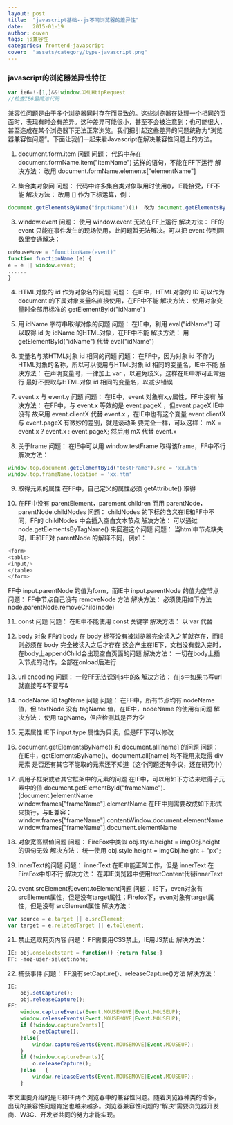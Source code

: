 ```yaml
---
layout: post
title:  "javascript基础--js不同浏览器的差异性"
date:   2015-01-19
author: ouven
tags: js兼容性
categories: frontend-javascript
cover:  "assets/category/type-javascript.png"
---
```


### javascript的浏览器差异性特征

```javascript
var ie6=!-[1,]&&!window.XMLHttpRequest
//检查IE6最简洁代码
```

兼容性问题是由于多个浏览器同时存在而导致的。这些浏览器在处理一个相同的页面时，表现有时会有差异。这种差异可能很小，甚至不会被注意到；也可能很大，甚至造成在某个浏览器下无法正常浏览。我们把引起这些差异的问题统称为“浏览器兼容性问题”。下面让我们一起来看Javascript在解决兼容性问题上的方法。

1. document.form.item 问题
问题：
代码中存在 document.formName.item("itemName") 这样的语句，不能在FF下运行
解决方法：
改用 document.formName.elements["elementName"]

2. 集合类对象问 
问题：
代码中许多集合类对象取用时使用()，IE能接受，FF不能
解决方法：
改用 [] 作为下标运算，例： 

```javascript
document.getElementsByName("inputName")(1)  改为 document.getElementsByName("inputName")[1]
```

3. window.event
问题：
使用 window.event 无法在FF上运行
解决方法：
FF的 event 只能在事件发生的现场使用，此问题暂无法解决。可以把 event 传到函数里变通解决：

```javascript
onMouseMove = "functionName(event)" 
function functionName (e) {  
e = e || window.event;  
......  
}  
```
 
 
4. HTML对象的 id 作为对象名的问题
问题：
在IE中，HTML对象的 ID 可以作为 document 的下属对象变量名直接使用，在FF中不能
解决方法：
使用对象变量时全部用标准的 getElementById("idName")

5. 用 idName 字符串取得对象的问题
问题：
在IE中，利用 eval("idName") 可以取得 id 为 idName 的HTML对象，在FF中不能
解决方法：
用 getElementById("idName") 代替 eval("idName")

6. 变量名与某HTML对象 id 相同的问题
问题：
在FF中，因为对象 id 不作为HTML对象的名称，所以可以使用与HTML对象 id 相同的变量名，IE中不能
解决方法：
在声明变量时，一律加上 var ，以避免歧义，这样在IE中亦可正常运行
最好不要取与HTML对象 id 相同的变量名，以减少错误

7. event.x 与 event.y 问题
问题：
在IE中，event 对象有x,y属性，FF中没有
解决方法：
在FF中，与 event.x 等效的是 event.pageX ，但event.pageX IE中没有
故采用 event.clientX 代替 event.x ，在IE中也有这个变量
event.clientX 与 event.pageX 有微妙的差别，就是滚动条
要完全一样，可以这样：
mX = event.x ? event.x : event.pageX;
然后用 mX 代替 event.x

8. 关于frame
问题：
在IE中可以用 window.testFrame 取得该frame，FF中不行
解决方法：

```javascript
window.top.document.getElementById("testFrame").src = 'xx.htm' 
window.top.frameName.location = 'xx.htm' 
```

9. 取得元素的属性
在FF中，自己定义的属性必须 getAttribute() 取得

10. 在FF中没有 parentElement，parement.children 而用 parentNode，parentNode.childNodes
问题：
childNodes 的下标的含义在IE和FF中不同，FF的 childNodes 中会插入空白文本节点
解决方法：
可以通过 node.getElementsByTagName() 来回避这个问题 
问题： 
当html中节点缺失时，IE和FF对 parentNode 的解释不同，例如：

```javascript
<form>
<table>
<input/>
</table>
</form> 
```

FF中 input.parentNode 的值为form，而IE中 input.parentNode 的值为空节点 
问题： 
FF中节点自己没有 removeNode 方法
解决方法：
必须使用如下方法 node.parentNode.removeChild(node)

11. const 问题
问题：
在IE中不能使用 const 关键字
解决方法：
以 var 代替

12. body 对象
FF的 body 在 body 标签没有被浏览器完全读入之前就存在，而IE则必须在 body 完全被读入之后才存在
这会产生在IE下，文档没有载入完时，在body上appendChild会出现空白页面的问题
解决方法：
一切在body上插入节点的动作，全部在onload后进行

13. url encoding
问题：
一般FF无法识别js中的&
解决方法：
在js中如果书写url就直接写&不要写&

14. nodeName 和 tagName 问题
问题：
在FF中，所有节点均有 nodeName 值，但 textNode 没有 tagName 值，在IE中，nodeName 的使用有问题
解决方法：
使用 tagName，但应检测其是否为空

15. 元素属性
IE下 input.type 属性为只读，但是FF下可以修改

16. document.getElementsByName() 和 document.all[name] 的问题
问题：
在IE中，getElementsByName()、document.all[name] 均不能用来取得 div 元素
是否还有其它不能取的元素还不知道（这个问题还有争议，还在研究中）

17. 调用子框架或者其它框架中的元素的问题
在IE中，可以用如下方法来取得子元素中的值
document.getElementById("frameName").(document.)elementName  
window.frames["frameName"].elementName 
在FF中则需要改成如下形式来执行，与IE兼容：
window.frames["frameName"].contentWindow.document.elementName  
window.frames["frameName"].document.elementName 

18. 对象宽高赋值问题
问题：
FireFox中类似 obj.style.height = imgObj.height 的语句无效
解决方法：
统一使用 obj.style.height = imgObj.height + "px";

19. innerText的问题
问题：
innerText 在IE中能正常工作，但是 innerText 在FireFox中却不行
解决方法：
在非IE浏览器中使用textContent代替innerText

20. event.srcElement和event.toElement问题
问题：
IE下，even对象有srcElement属性，但是没有target属性；Firefox下，even对象有target属性，但是没有 srcElement属性
解决方法：

```javascript
var source = e.target || e.srcElement;  
var target = e.relatedTarget || e.toElement; 
```

21. 禁止选取网页内容
问题：
FF需要用CSS禁止，IE用JS禁止
解决方法：

```javascript
IE: obj.onselectstart = function() {return false;}
FF: -moz-user-select:none;
```

22. 捕获事件
问题：
FF没有setCapture()、releaseCapture()方法
解决方法：

```javascript
IE:
    obj.setCapture();   
    obj.releaseCapture(); 
FF:
    window.captureEvents(Event.MOUSEMOVE|Event.MOUSEUP);  
    window.releaseEvents(Event.MOUSEMOVE|Event.MOUSEUP);  
    if (!window.captureEvents){  
        o.setCapture();  
    }else{  
        window.captureEvents(Event.MOUSEMOVE|Event.MOUSEUP);  
    }  
    if (!window.captureEvents){  
        o.releaseCapture();  
    }else   {  
        window.releaseEvents(Event.MOUSEMOVE|Event.MOUSEUP);  
    }  
```

本文主要介绍的是IE和FF两个浏览器中的兼容性问题。随着浏览器种类的增多，出现的兼容性问题肯定也越来越多。浏览器兼容性问题的“解决”需要浏览器开发商、W3C、开发者共同的努力才能实现。
 